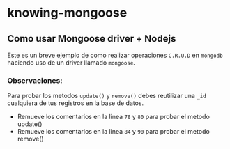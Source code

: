 knowing-mongoose
================

## Como usar Mongoose driver + Nodejs

Este es un breve ejemplo de como realizar operaciones ``C.R.U.D`` en ``mongodb`` haciendo uso de un driver llamado ``mongoose``.

### Observaciones: 
Para probar los metodos ``update()`` y ``remove()`` debes reutilizar una ``_id`` cualquiera de tus registros en la base de datos.

- Remueve los comentarios en la linea ``78`` y ``80`` para probar el metodo update()
- Remueve los comentarios en la linea ``84`` y ``90`` para probar el metodo remove()

